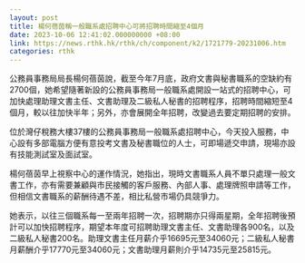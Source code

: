 ```yaml
---
layout: post
title: 楊何蓓茵稱一般職系處招聘中心可將招聘時間縮至4個月
date: 2023-10-06 12:41:02.000000000 +08:00
link: https://news.rthk.hk/rthk/ch/component/k2/1721779-20231006.htm
categories: rthk
---
```


公務員事務局局長楊何蓓茵說，截至今年7月底，政府文書與秘書職系的空缺約有2700個，她希望隨著新設的公務員事務局一般職系處開設一站式的招聘中心，可加快處理助理文書主任、文書助理及二級私人秘書的招聘程序，招聘時間縮短至4個月，較以往加快半年；另外，亦會展開全年招聘，改變過去要定期招聘的安排。

位於灣仔稅務大樓37樓的公務員事務局一般職系處招聘中心，今天投入服務，中心設有多部電腦方便有意投考文書及秘書職位的人士，可即場遞交申請，現場亦設有技能測試室及面試室。

楊何蓓茵早上視察中心的運作情況，她指出，現時文書職系人員不單只處理一般文書工作，亦有需要兼顧與市民接觸的客戶服務、內部人事、處理牌照申請等工作，但相信文書職系的薪酬待遇不差，相比私營市場仍具競爭力。

她表示，以往三個職系每一至兩年招聘一次，招聘期亦只得兩星期，全年招聘後預計可以加快招聘程序，期望本年度可招聘助理文書主任、文書助理各900名，以及二級私人秘書200名。助理文書主任月薪介乎16695元至34060元；二級私人秘書月薪酬介乎17770元至34060元；文書助理月薪則介乎14735元至25815元。
